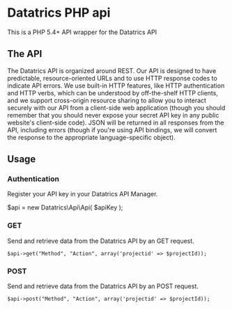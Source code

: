 # Datatrics PHP api

This is a PHP 5.4+ API wrapper for the Datatrics API

## The API
The Datatrics API is organized around REST. Our API is designed to have predictable, resource-oriented URLs and to use HTTP response codes to indicate API errors. We use built-in HTTP features, like HTTP authentication and HTTP verbs, which can be understood by off-the-shelf HTTP clients, and we support cross-origin resource sharing to allow you to interact securely with our API from a client-side web application (though you should remember that you should never expose your secret API key in any public website's client-side code). JSON will be returned in all responses from the API, including errors (though if you're using API bindings, we will convert the response to the appropriate language-specific object).

## Usage

### Authentication

Register your API key in your Datatrics API Manager.

$api = new Datatrics\Api\Api( $apiKey );

### GET

Send and retrieve data from the Datatrics API by an GET request.

```
$api->get("Method", "Action", array('projectid' => $projectId));
```

### POST

Send and retrieve data from the Datatrics API by an POST request.

```
$api->post("Method", "Action", array('projectid' => $projectId));
```